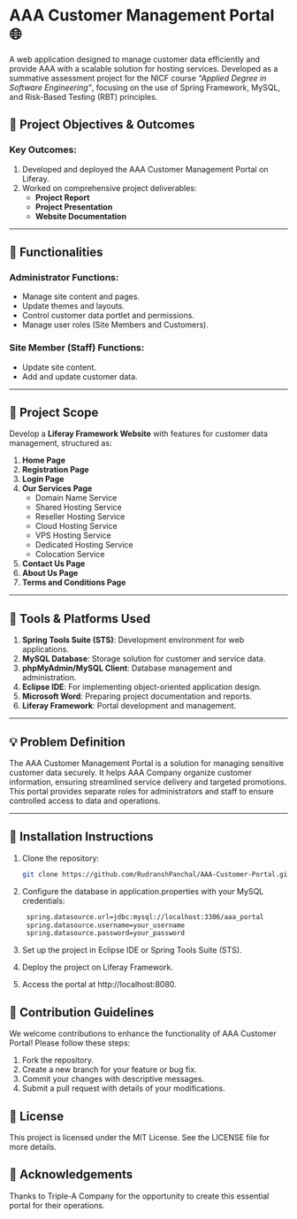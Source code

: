 # AAA Customer Management Portal 🌐

A web application designed to manage customer data efficiently and provide AAA with a scalable solution for hosting services. Developed as a summative assessment project for the NICF course *“Applied Degree in Software Engineering”*, focusing on the use of Spring Framework, MySQL, and Risk-Based Testing (RBT) principles.

## 🎯 Project Objectives & Outcomes  
### Key Outcomes:  
1. Developed and deployed the AAA Customer Management Portal on Liferay.  
2. Worked on comprehensive project deliverables:  
   - **Project Report**  
   - **Project Presentation**  
   - **Website Documentation**  

---

## 🛞 Functionalities 

### **Administrator** Functions:  
- Manage site content and pages.  
- Update themes and layouts.  
- Control customer data portlet and permissions.  
- Manage user roles (Site Members and Customers).

### **Site Member (Staff)** Functions:  
- Update site content.  
- Add and update customer data.

---

## 📂 Project Scope  
Develop a **Liferay Framework Website** with features for customer data management, structured as:  
1. **Home Page**  
2. **Registration Page**  
3. **Login Page**  
4. **Our Services Page**  
   - Domain Name Service  
   - Shared Hosting Service  
   - Reseller Hosting Service  
   - Cloud Hosting Service  
   - VPS Hosting Service  
   - Dedicated Hosting Service  
   - Colocation Service  
5. **Contact Us Page**  
6. **About Us Page**  
7. **Terms and Conditions Page**

---

## 📌 Tools & Platforms Used  
1. **Spring Tools Suite (STS)**: Development environment for web applications.  
2. **MySQL Database**: Storage solution for customer and service data.  
3. **phpMyAdmin/MySQL Client**: Database management and administration.  
4. **Eclipse IDE**: For implementing object-oriented application design.  
5. **Microsoft Word**: Preparing project documentation and reports.  
6. **Liferay Framework**: Portal development and management.  

---

## 💡 Problem Definition  
The AAA Customer Management Portal is a solution for managing sensitive customer data securely. It helps AAA Company organize customer information, ensuring streamlined service delivery and targeted promotions. This portal provides separate roles for administrators and staff to ensure controlled access to data and operations.

---

## 🚀 Installation Instructions  
1. Clone the repository:  
   ```bash
   git clone https://github.com/RudranshPanchal/AAA-Customer-Portal.git

2. Configure the database in application.properties with your MySQL credentials:
   ```bash
    spring.datasource.url=jdbc:mysql://localhost:3306/aaa_portal
    spring.datasource.username=your_username
    spring.datasource.password=your_password
   
3. Set up the project in Eclipse IDE or Spring Tools Suite (STS).

4. Deploy the project on Liferay Framework.

5. Access the portal at http://localhost:8080.


## 🤝 Contribution Guidelines
We welcome contributions to enhance the functionality of AAA Customer Portal! Please follow these steps:

1. Fork the repository.
2. Create a new branch for your feature or bug fix.
3. Commit your changes with descriptive messages.
4. Submit a pull request with details of your modifications.


## 📜 License
This project is licensed under the MIT License. See the LICENSE file for more details.


## 📖 Acknowledgements
Thanks to Triple-A Company for the opportunity to create this essential portal for their operations.

